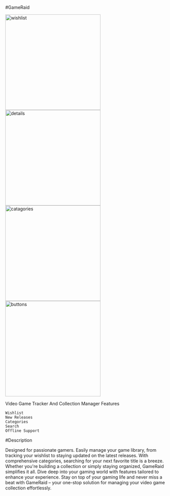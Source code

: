 #GameRaid

<img width="300" height="300" alt="wishlist" src="https://github.com/user-attachments/assets/70361eff-f57b-4ae8-be3f-ffe60c9c615f" />
<img width="300" height="300" alt="details" src="https://github.com/user-attachments/assets/80e325f9-a418-456f-8fc9-aec019bae5c2" />
<img width="300" height="300" alt="catagories" src="https://github.com/user-attachments/assets/76cc97fb-42ee-46f0-93d6-1f1b17e7fd32" />
<img width="300" height="300" alt="buttons" src="https://github.com/user-attachments/assets/0f03ba3b-b158-4d1f-8dd2-bbf77ac42459" />


Video Game Tracker And Collection Manager
Features

    Wishlist
    New Releases
    Categories
    Search
    Offline Support

#Description

Designed for passionate gamers. Easily manage your game library, from tracking your wishlist to staying updated on the latest releases. With comprehensive categories, searching for your next favorite title is a breeze. Whether you're building a collection or simply staying organized, GameRaid simplifies it all. Dive deep into your gaming world with features tailored to enhance your experience. Stay on top of your gaming life and never miss a beat with GameRaid – your one-stop solution for managing your video game collection effortlessly.
